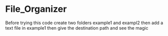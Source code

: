 # File_Organizer
Before trying this code create two folders example1 and exampl2 then add a text file in example1 then give the destination path and see the magic
